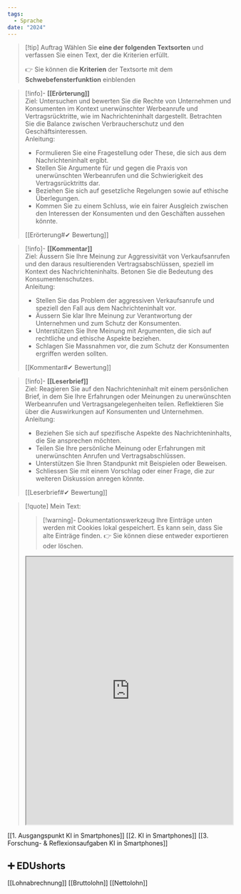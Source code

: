 ```yaml
---
tags:
  - Sprache
date: "2024"
---
```


>[!tip] Auftrag
>Wählen Sie **eine der folgenden Textsorten** und verfassen Sie einen Text, der die Kriterien erfüllt.
>
>👉 Sie können die **Kriterien** der Textsorte mit dem **Schwebefensterfunktion** einblenden

>[!info]- **[[Erörterung]]**  
>Ziel: Untersuchen und bewerten Sie die Rechte von Unternehmen und Konsumenten im Kontext unerwünschter Werbeanrufe und Vertragsrücktritte, wie im Nachrichteninhalt dargestellt. Betrachten Sie die Balance zwischen Verbraucherschutz und den Geschäftsinteressen.  
>Anleitung:  
>- Formulieren Sie eine Fragestellung oder These, die sich aus dem Nachrichteninhalt ergibt.  
>- Stellen Sie Argumente für und gegen die Praxis von unerwünschten Werbeanrufen und die Schwierigkeit des Vertragsrücktritts dar.  
>- Beziehen Sie sich auf gesetzliche Regelungen sowie auf ethische Überlegungen.  
>- Kommen Sie zu einem Schluss, wie ein fairer Ausgleich zwischen den Interessen der Konsumenten und den Geschäften aussehen könnte.  
>
>[[Erörterung#✔ Bewertung]]

>[!info]- **[[Kommentar]]**  
>Ziel: Äussern Sie Ihre Meinung zur Aggressivität von Verkaufsanrufen und den daraus resultierenden Vertragsabschlüssen, speziell im Kontext des Nachrichteninhalts. Betonen Sie die Bedeutung des Konsumentenschutzes.  
>Anleitung:  
>- Stellen Sie das Problem der aggressiven Verkaufsanrufe und speziell den Fall aus dem Nachrichteninhalt vor.  
>- Äussern Sie klar Ihre Meinung zur Verantwortung der Unternehmen und zum Schutz der Konsumenten.  
>- Unterstützen Sie Ihre Meinung mit Argumenten, die sich auf rechtliche und ethische Aspekte beziehen.  
>- Schlagen Sie Massnahmen vor, die zum Schutz der Konsumenten ergriffen werden sollten.  
>
>[[Kommentar#✔ Bewertung]]

>[!info]- **[[Leserbrief]]**  
>Ziel: Reagieren Sie auf den Nachrichteninhalt mit einem persönlichen Brief, in dem Sie Ihre Erfahrungen oder Meinungen zu unerwünschten Werbeanrufen und Vertragsangelegenheiten teilen. Reflektieren Sie über die Auswirkungen auf Konsumenten und Unternehmen.  
>Anleitung:  
>- Beziehen Sie sich auf spezifische Aspekte des Nachrichteninhalts, die Sie ansprechen möchten.  
>- Teilen Sie Ihre persönliche Meinung oder Erfahrungen mit unerwünschten Anrufen und Vertragsabschlüssen.  
>- Unterstützen Sie Ihren Standpunkt mit Beispielen oder Beweisen.  
>- Schliessen Sie mit einem Vorschlag oder einer Frage, die zur weiteren Diskussion anregen könnte.  
>
>[[Leserbrief#✔ Bewertung]]

   >[!quote] Mein Text:
>>[!warning]- Dokumentationswerkzeug 
>Ihre Einträge unten werden mit Cookies lokal gespeichert. Es kann sein, dass Sie alte Einträge finden. 
>👉 Sie können diese entweder exportieren oder löschen.
>
><iframe width="100%" height="600" src="https://app.Lumi.education/run/KWcs8f" allowfullscreen allow="geolocation *; autoplay; encrypted-media"></iframe>

[[1. Ausgangspunkt KI in Smartphones]]
[[2. KI in Smartphones]]
[[3. Forschung- & Reflexionsaufgaben KI in Smartphones]]

## ➕ EDUshorts
[[Lohnabrechnung]]
[[Bruttolohn]]
[[Nettolohn]]